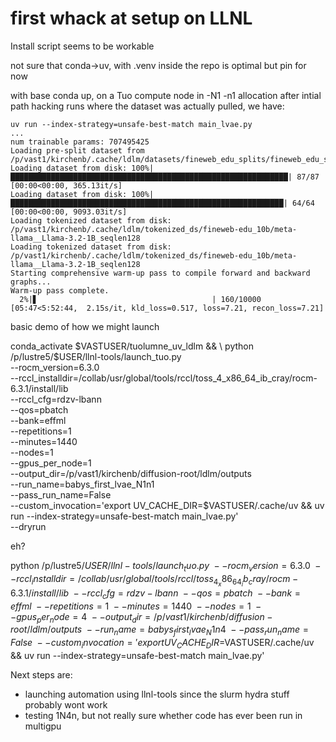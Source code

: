 # first whack at setup on LLNL

Install script seems to be workable

not sure that conda->uv, with .venv inside the repo is optimal but pin for now

with base conda up, on a Tuo compute node in -N1 -n1 allocation
after intial path hacking runs where the dataset was actually pulled, we have:
```
uv run --index-strategy=unsafe-best-match main_lvae.py
...
num trainable params: 707495425
Loading pre-split dataset from /p/vast1/kirchenb/.cache/ldlm/datasets/fineweb_edu_splits/fineweb_edu_split_valid10
Loading dataset from disk: 100%|██████████████████████████████████████████████████████████████| 87/87 [00:00<00:00, 365.13it/s]
Loading dataset from disk: 100%|█████████████████████████████████████████████████████████████| 64/64 [00:00<00:00, 9093.03it/s]
Loading tokenized dataset from disk: /p/vast1/kirchenb/.cache/ldlm/tokenized_ds/fineweb-edu_10b/meta-llama__Llama-3.2-1B_seqlen128
Loading tokenized dataset from disk: /p/vast1/kirchenb/.cache/ldlm/tokenized_ds/fineweb-edu_10b/meta-llama__Llama-3.2-1B_seqlen128
Starting comprehensive warm-up pass to compile forward and backward graphs...
Warm-up pass complete.
  2%|▋                                       | 160/10000 [05:47<5:52:44,  2.15s/it, kld_loss=0.517, loss=7.21, recon_loss=7.21]
```


basic demo of how we might launch

conda_activate $VASTUSER/tuolumne_uv_ldlm && \ 
python /p/lustre5/$USER/llnl-tools/launch_tuo.py \
    --rocm_version=6.3.0 \
    --rccl_installdir=/collab/usr/global/tools/rccl/toss_4_x86_64_ib_cray/rocm-6.3.1/install/lib \
    --rccl_cfg=rdzv-lbann \
    --qos=pbatch \
    --bank=effml \
    --repetitions=1 \
    --minutes=1440 \
    --nodes=1 \
    --gpus_per_node=1 \
    --output_dir=/p/vast1/kirchenb/diffusion-root/ldlm/outputs \
    --run_name=babys_first_lvae_N1n1 \
    --pass_run_name=False \
    --custom_invocation='export UV_CACHE_DIR=$VASTUSER/.cache/uv && uv run --index-strategy=unsafe-best-match main_lvae.py' \
    --dryrun

eh?

python /p/lustre5/$USER/llnl-tools/launch_tuo.py \
    --rocm_version=6.3.0 \
    --rccl_installdir=/collab/usr/global/tools/rccl/toss_4_x86_64_ib_cray/rocm-6.3.1/install/lib \
    --rccl_cfg=rdzv-lbann \
    --qos=pbatch \
    --bank=effml \
    --repetitions=1 \
    --minutes=1440 \
    --nodes=1 \
    --gpus_per_node=4 \
    --output_dir=/p/vast1/kirchenb/diffusion-root/ldlm/outputs \
    --run_name=babys_first_lvae_N1n4 \
    --pass_run_name=False \
    --custom_invocation='export UV_CACHE_DIR=$VASTUSER/.cache/uv && uv run --index-strategy=unsafe-best-match main_lvae.py'


Next steps are:
- launching automation using llnl-tools since the slurm hydra stuff probably wont work
- testing 1N4n, but not really sure whether code has ever been run in multigpu

